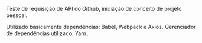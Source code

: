 
Teste de requisição de API do Github, iniciação de conceito de projeto pessoal.

Utilizado basicamente dependências: Babel, Webpack e Axios.
Gerenciador de dependências utilizado: Yarn.
